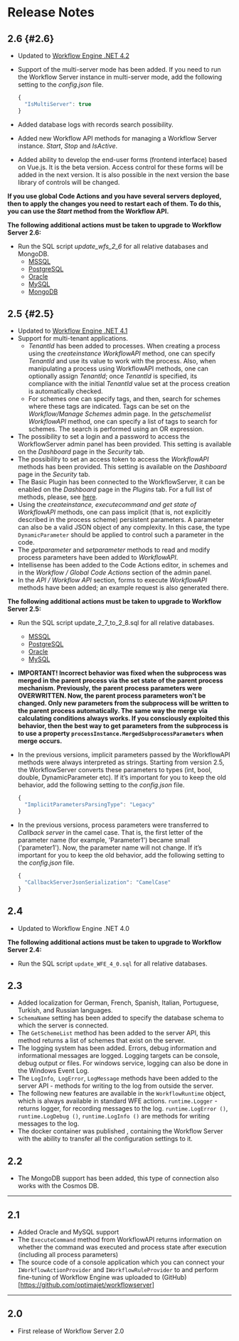 ﻿<!--Stay on the edge of our innovations and learn about the changes made to Workflow Server with each of our releases.-->
# Release Notes

## 2.6 {#2.6}

- Updated to [Workflow Engine .NET 4.2](https://workflowengine.io/documentation/release-notes/workflow-engine/#4.2)
- Support of the multi-server mode has been added. If you need to run the Workflow Server instance in multi-server mode,  add the following setting to the *config.json* file.
  
  ```javascript
  {
    "IsMultiServer": true
  }
  ```

- Added database logs with records search possibility.
- Added new Workflow API  methods for managing a Workflow Server instance. *Start*, *Stop* and *IsActive*.
- Added ability to develop the end-user forms (frontend interface) based on Vue.js. It is the beta version. Access control for these forms will be added in the next version. It is also possible in the next version the base library of controls will be changed.

**If you use global Code Actions and you have several servers deployed, then to apply the changes you need to restart each of them. To do this, you can use the *Start* method from the Workflow API.**

**The following additional actions must be taken to upgrade to Workflow Server 2.6:**

- Run the SQL script *update_wfs_2_6* for all relative databases and MongoDB.
  - [MSSQL]()
  - [PostgreSQL]()
  - [Oracle]()
  - [MySQL]()
  - [MongoDB]()

## 2.5 {#2.5}

- Updated to [Workflow Engine .NET 4.1](https://workflowengine.io/documentation/release-notes/workflow-engine/#4.1)
- Support for multi-tenant applications.
  - *TenantId* has been added to processes. When creating a process using the *createinstance WorkflowAPI* method, one can specify *TenantId* and use its value to work with the process. Also, when manipulating a process using WorkflowAPI methods, one can optionally assign *TenantId*; once *TenantId* is specified, its compliance with the initial *TenantId* value set at the process creation is automatically checked.
  - For schemes one can specify tags, and then, search for schemes where these tags are indicated. Tags can be set on the *Workflow/Manage Schemes* admin page. In the *getschemelist WorkflowAPI* method, one can specify a list of tags to search for schemes. The search is performed using an OR expression.
- The possibility to set a login and a password to access the WorkflowServer admin panel has been provided. This setting is available on the *Dashboard* page in the *Security* tab.
- The possibility to set an access token to access the *WorkflowAPI* methods has been provided. This setting is available on the *Dashboard* page in the *Security* tab.
- The Basic Plugin has been connected to the WorkflowServer, it can be enabled on the *Dashboard* page in the *Plugins* tab. For a full list of methods, please, see [here](https://workflowengine.io/documentation/release-notes/workflow-engine/#4.1).
- Using the *createinstance, executecommand and get state of WorkflowAPI* methods, one can pass implicit (that is, not explicitly described in the process scheme) persistent parameters. A parameter can also be a valid JSON object of any complexity. In this case, the type `DynamicParameter` should be applied to control such a parameter in the code.
- The *getparameter* and *setparameter* methods to read and modify process parameters have been added to *WorkflowAPI*.
- Intellisense has been added to the Code Actions editor, in schemes and in the *Workflow / Global Code Actions* section of the admin panel.
- In the *API / Workflow API* section, forms to execute *WorkflowAPI* methods have been added; an example request is also generated there.

**The following additional actions must be taken to upgrade to Workflow Server 2.5:**

- Run the SQL script update_2_7_to_2_8.sql for all relative databases.
  - [MSSQL](https://github.com/optimajet/WorkflowEngine.NET/blob/master/Providers/NETCore_OptimaJet.Workflow.MSSQL/Scripts/update_4_0_to_4_1.sql)
  - [PostgreSQL](https://github.com/optimajet/WorkflowEngine.NET/blob/master/Providers/NETCore_OptimaJet.Workflow.PostgreSQL/Scripts/update_4_0_to_4_1.sql)
  - [Oracle](https://github.com/optimajet/WorkflowEngine.NET/blob/master/Providers/NETCore_OptimaJet.Workflow.Oracle/Scripts/update_4_0_to_4_1.sql)
  - [MySQL](https://github.com/optimajet/WorkflowEngine.NET/blob/master/Providers/NETCore_OptimaJet.Workflow.MySQL/Scripts/update_4_0_to_4_1.sql)
- **IMPORTANT! Incorrect behavior was fixed when the subprocess was merged in the parent process via the set state of the parent process mechanism. Previously, the parent process parameters were OVERWRITTEN. Now, the parent process parameters won't be changed. Only new parameters from the subprocess will be written to the parent process automatically. The same way the merge via calculating conditions always works. If you consciously exploited this behavior, then the best way to get parameters from the subprocess is to use a property `processInstance.MergedSubprocessParameters` when merge occurs.**
- In the previous versions, implicit parameters passed by the WorkflowAPI methods were always interpreted as strings. Starting from version 2.5, the WorkflowServer converts these parameters to types (int, bool, double, DynamicParameter etc). If it’s important for you to keep the old behavior, add the following setting to the *config.json* file.

  ```javascript
  {
    "ImplicitParametersParsingType": "Legacy"
  }
  ```

- In the previous versions, process parameters were transferred to *Callback server* in the camel case. That is, the first letter of the parameter name (for example, 'Parameter1') became small ('parameter1'). Now, the parameter name will not change. If it’s important for you to keep the old behavior, add the following setting to the *config.json* file.

  ```javascript
  {
    "CallbackServerJsonSerialization": "CamelCase"
  }
  ```

## 2.4

- Updated to Workflow Engine .NET 4.0

**The following additional actions must be taken to upgrade to Workflow Server 2.4:**

- Run the SQL  script `update_WFE_4_0.sql` for all relative databases.

## 2.3

- Added localization for German, French, Spanish, Italian, Portuguese, Turkish, and Russian languages.
- `SchemaName` setting has been added to specify the database schema to which the server is connected. 
- The `GetSchemeList` method has been added to the server API, this method returns a list of schemes that exist on the server.
- The logging system has been added. Errors, debug information and informational messages are logged. Logging targets can be console, debug output or files. For windows service, logging can also be done in the Windows Event Log.
-  The `LogInfo`,` LogError`, `LogMessage` methods have been added to the server API - methods for writing to the log from outside the server.
- The following new features are available in the `WorkflowRuntime` object, which is always available in standard WFE actions. `runtime.Logger` - returns logger, for recording messages to the log. `runtime.LogError ()`, `runtime.LogDebug ()`, `runtime.LogInfo ()` are methods for writing messages to the log.
- The docker container was published , containing the Workflow Server with the ability to transfer all the configuration settings to it.

## 2.2

- The MongoDB support has been added, this type of connection also works with the Cosmos DB.

---

## 2.1

- Added Oracle and MySQL support
- The `ExecuteCommand` method from WorkflowAPI returns information on whether the command was executed and process state after execution (including all process parameters)
- The source code of a console application which you can connect your `IWorkflowActionProvider` and `IWorkflowRuleProvider` to and perform fine-tuning of Workflow Engine was uploaded to (GitHub)[https://github.com/optimajet/workflowserver]

---

## 2.0

- First release of Workflow Server 2.0